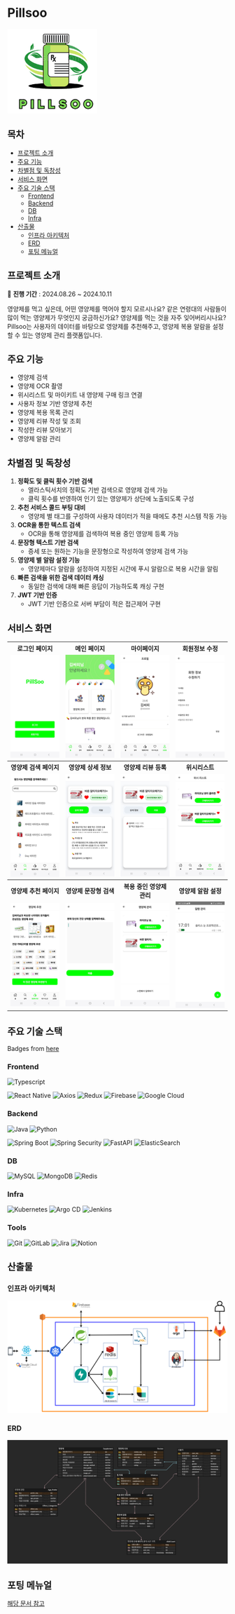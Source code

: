 # Pillsoo

![Pillsoo](resource/PillSooLogo.png)

## 목차

- [프로젝트 소개](#프로젝트-소개)
- [주요 기능](#주요-기능)
- [차별점 및 독창성](#차별점-및-독창성)
- [서비스 화면](#서비스-화면)
- [주요 기술 스택](#주요-기술-스택)
    - [Frontend](#frontend)
    - [Backend](#backend)
    - [DB](#db)
    - [Infra](#infra)
- [산출물](산출물)
    - [인프라 아키텍처](#인프라-아키텍처)
    - [ERD](#erd)
    - [포팅 메뉴얼](#포팅-메뉴얼)

## 프로젝트 소개

📅 **진행 기간** : 2024.08.26 ~ 2024.10.11

영양제를 먹고 싶은데, 어떤 영양제를 먹어야 할지 모르시나요? 같은 연령대의 사람들이 많이 먹는 영양제가 무엇인지 궁금하신가요? 영양제를 먹는 것을 자주 잊어버리시나요? Pillsoo는 사용자의 데이터를 바탕으로 영양제를 추천해주고, 영양제 복용 알람을 설정할 수 있는 영양제 관리 플랫폼입니다.

## 주요 기능

- 영양제 검색
- 영양제 OCR 촬영
- 위시리스트 및 마이키트 내 영양제 구매 링크 연결
- 사용자 정보 기반 영양제 추천
- 영양제 복용 목록 관리
- 영양제 리뷰 작성 및 조회
- 작성한 리뷰 모아보기
- 영양제 알람 관리

## 차별점 및 독창성

1. **정확도 및 클릭 횟수 기반 검색**
    - 엘라스틱서치의 정확도 기반 검색으로 영양제 검색 가능
    - 클릭 횟수를 반영하여 인기 있는 영양제가 상단에 노출되도록 구성
2. **추천 서비스 콜드 부팅 대비**
    - 영양제 별 태그를 구성하여 사용자 데이터가 적을 때에도 추천 시스템 작동 가능
3. **OCR을 통한 텍스트 검색**
    - OCR을 통해 영양제를 검색하여 복용 중인 영양제 등록 가능
4. **문장형 텍스트 기반 검색**
    - 증세 또는 원하는 기능을 문장형으로 작성하여 영양제 검색 가능
5. **영양제 별 알람 설정 기능**
    - 영양제마다 알람을 설정하여 지정된 시간에 푸시 알람으로 복용 시간을 알림
6. **빠른 검색을 위한 검색 데이터 캐싱**
    - 동일한 검색에 대해 빠른 응답이 가능하도록 캐싱 구현
7. **JWT 기반 인증**
    - JWT 기반 인증으로 서버 부담이 적은 접근제어 구현

## 서비스 화면

<table>
    <tr>
        <th>로그인 페이지</th>
        <th>메인 페이지</th>
        <th>마이페이지</th>
        <th>회원정보 수정</th>
    </tr>
    <tr>
        <td><img src="resource/screen/1-1.jpg"></td>
        <td><img src="resource/screen/1-2.jpg"></td>
        <td><img src="resource/screen/1-3.jpg"></td>
        <td><img src="resource/screen/1-4.jpg"></td>
    </tr>
    <tr>
        <th>영양제 검색 페이지</th>
        <th>영양제 상세 정보</th>
        <th>영양제 리뷰 등록</th>
        <th>위시리스트</th>
    </tr>
    <tr>
        <td><img src="resource/screen/2-1.jpg"></td>
        <td><img src="resource/screen/2-2.jpg"></td>
        <td><img src="resource/screen/2-3.jpg"></td>
        <td><img src="resource/screen/2-4.jpg"></td>
    </tr>
    <tr>
        <th>영양제 추천 페이지</th>
        <th>영양제 문장형 검색</th>
        <th>복용 중인 영양제 관리</th>
        <th>영양제 알람 설정</th>
    </tr>
    <tr>
        <td><img src="resource/screen/3-1.jpg"></td>
        <td><img src="resource/screen/3-2.jpg"></td>
        <td><img src="resource/screen/3-3.jpg"></td>
        <td><img src="resource/screen/3-4.jpg"></td>
    </tr>
</table>

## 주요 기술 스택

Badges from [here](https://github.com/alexandresanlim/Badges4-README.md-Profile) 

### Frontend

![Typescript](https://img.shields.io/badge/TypeScript-007ACC?style=for-the-badge&logo=typescript&logoColor=white)

![React Native](https://img.shields.io/badge/react_native-%2320232a.svg?style=for-the-badge&logo=react&logoColor=%2361DAFB)
![Axios](https://img.shields.io/badge/axios-671ddf?&style=for-the-badge&logo=axios&logoColor=white)
![Redux](https://img.shields.io/badge/Redux-593D88?style=for-the-badge&logo=redux&logoColor=white)
![Firebase](https://img.shields.io/badge/firebase-ffca28?style=for-the-badge&logo=firebase&logoColor=black)
![Google Cloud](https://img.shields.io/badge/GoogleCloud-%234285F4.svg?style=for-the-badge&logo=google-cloud&logoColor=white)

### Backend

![Java](https://img.shields.io/badge/java-%23ED8B00.svg?style=for-the-badge&logo=openjdk&logoColor=white)
![Python](https://img.shields.io/badge/python-3670A0?style=for-the-badge&logo=python&logoColor=ffdd54)

![Spring Boot](https://img.shields.io/badge/Spring_Boot-6DB33F?style=for-the-badge&logo=spring-boot&logoColor=white)
![Spring Security](https://img.shields.io/badge/Spring_Security-6DB33F?style=for-the-badge&logo=Spring-Security&logoColor=white)
![FastAPI](https://img.shields.io/badge/fastapi-109989?style=for-the-badge&logo=FASTAPI&logoColor=white)
![ElasticSearch](https://img.shields.io/badge/-ElasticSearch-005571?style=for-the-badge&logo=elasticsearch)

### DB

![MySQL](https://img.shields.io/badge/mysql-4479A1.svg?style=for-the-badge&logo=mysql&logoColor=white)
![MongoDB](https://img.shields.io/badge/MongoDB-%234ea94b.svg?style=for-the-badge&logo=mongodb&logoColor=white)
![Redis](https://img.shields.io/badge/redis-%23DD0031.svg?style=for-the-badge&logo=redis&logoColor=white)

### Infra

![Kubernetes](https://img.shields.io/badge/kubernetes-%23326ce5.svg?style=for-the-badge&logo=kubernetes&logoColor=white)
![Argo CD](https://img.shields.io/badge/Argo%20CD-1e0b3e?style=for-the-badge&logo=argo&logoColor=#d16044)
![Jenkins](https://img.shields.io/badge/Jenkins-49728B?style=for-the-badge&logo=jenkins&logoColor=white)

### Tools

![Git](https://img.shields.io/badge/git-%23F05033.svg?style=for-the-badge&logo=git&logoColor=white)
![GitLab](https://img.shields.io/badge/gitlab-%23181717.svg?style=for-the-badge&logo=gitlab&logoColor=white)
![Jira](https://img.shields.io/badge/jira-%230A0FFF.svg?style=for-the-badge&logo=jira&logoColor=white)
![Notion](https://img.shields.io/badge/Notion-%23000000.svg?style=for-the-badge&logo=notion&logoColor=white)

## 산출물

### 인프라 아키텍처

![Infra](resource/infrastructure.png)

### ERD

![ERD](resource/erd.png)

## 포팅 메뉴얼

[해당 문서 참고](exec/PORTING_MENUAL.md)
